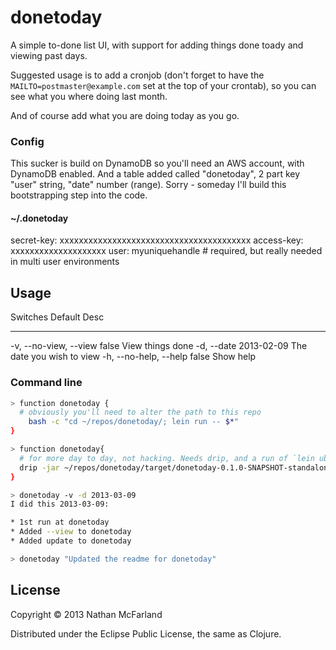 # donetoday

A simple to-done list UI, with support for adding things done toady and viewing past days.  

Suggested usage is to add a cronjob (don't forget to have the `MAILTO=postmaster@example.com` set at the top of your crontab), so you can see what you where doing last month.  

And of course add what you are doing today as you go.



### Config 

This sucker is build on DynamoDB so you'll need an AWS account, with DynamoDB enabled.  And a table added called "donetoday", 2 part key "user" string, "date" number (range).  Sorry - someday I'll build this bootstrapping step into the code.

#### ~/.donetoday
secret-key: xxxxxxxxxxxxxxxxxxxxxxxxxxxxxxxxxxxxxxxx
access-key: xxxxxxxxxxxxxxxxxxxx
user: myuniquehandle   # required, but really needed in multi user environments


## Usage

 Switches               Default     Desc
 --------               -------     ----
 -v, --no-view, --view  false       View things done
 -d, --date             2013-02-09  The date you wish to view
 -h, --no-help, --help  false       Show help


### Command line

```bash
> function donetoday {
  # obviously you'll need to alter the path to this repo
    bash -c "cd ~/repos/donetoday/; lein run -- $*"
}

> function donetoday{
  # for more day to day, not hacking. Needs drip, and a run of `lein uberjar`
  drip -jar ~/repos/donetoday/target/donetoday-0.1.0-SNAPSHOT-standalone.jar $*
}

> donetoday -v -d 2013-03-09
I did this 2013-03-09:

* 1st run at donetoday
* Added --view to donetoday
* Added update to donetoday

> donetoday "Updated the readme for donetoday"

```


## License

Copyright © 2013 Nathan McFarland

Distributed under the Eclipse Public License, the same as Clojure.
